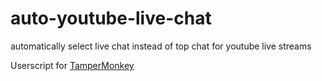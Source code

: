 # auto-youtube-live-chat
automatically select live chat instead of top chat for youtube live streams

Userscript for [TamperMonkey](https://www.tampermonkey.net/)
